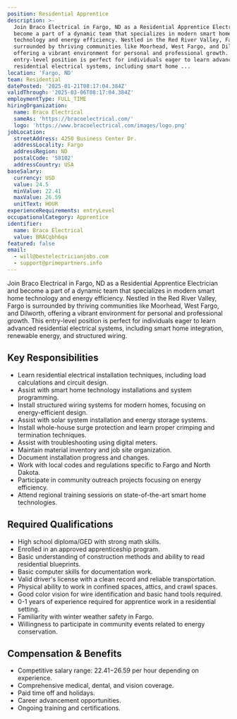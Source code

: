 ```yaml
---
position: Residential Apprentice
description: >-
  Join Braco Electrical in Fargo, ND as a Residential Apprentice Electrician and
  become a part of a dynamic team that specializes in modern smart home
  technology and energy efficiency. Nestled in the Red River Valley, Fargo is
  surrounded by thriving communities like Moorhead, West Fargo, and Dilworth,
  offering a vibrant environment for personal and professional growth. This
  entry-level position is perfect for individuals eager to learn advanced
  residential electrical systems, including smart home ...
location: 'Fargo, ND'
team: Residential
datePosted: '2025-01-21T08:17:04.384Z'
validThrough: '2025-03-06T08:17:04.384Z'
employmentType: FULL_TIME
hiringOrganization:
  name: Braco Electrical
  sameAs: 'https://bracoelectrical.com/'
  logo: 'https://www.bracoelectrical.com/images/logo.png'
jobLocation:
  streetAddress: 4250 Business Center Dr.
  addressLocality: Fargo
  addressRegion: ND
  postalCode: '58102'
  addressCountry: USA
baseSalary:
  currency: USD
  value: 24.5
  minValue: 22.41
  maxValue: 26.59
  unitText: HOUR
experienceRequirements: entryLevel
occupationalCategory: Apprentice
identifier:
  name: Braco Electrical
  value: BRACqbh6qa
featured: false
email:
  - will@bestelectricianjobs.com
  - support@primepartners.info
---
```




Join Braco Electrical in Fargo, ND as a Residential Apprentice Electrician and become a part of a dynamic team that specializes in modern smart home technology and energy efficiency. Nestled in the Red River Valley, Fargo is surrounded by thriving communities like Moorhead, West Fargo, and Dilworth, offering a vibrant environment for personal and professional growth. This entry-level position is perfect for individuals eager to learn advanced residential electrical systems, including smart home integration, renewable energy, and structured wiring.

## Key Responsibilities
- Learn residential electrical installation techniques, including load calculations and circuit design.
- Assist with smart home technology installations and system programming.
- Install structured wiring systems for modern homes, focusing on energy-efficient design.
- Assist with solar system installation and energy storage systems.
- Install whole-house surge protection and learn proper crimping and termination techniques.
- Assist with troubleshooting using digital meters.
- Maintain material inventory and job site organization.
- Document installation progress and changes.
- Work with local codes and regulations specific to Fargo and North Dakota.
- Participate in community outreach projects focusing on energy efficiency.
- Attend regional training sessions on state-of-the-art smart home technologies.

## Required Qualifications
- High school diploma/GED with strong math skills.
- Enrolled in an approved apprenticeship program.
- Basic understanding of construction methods and ability to read residential blueprints.
- Basic computer skills for documentation work.
- Valid driver's license with a clean record and reliable transportation.
- Physical ability to work in confined spaces, attics, and crawl spaces.
- Good color vision for wire identification and basic hand tools required.
- 0-1 years of experience required for apprentice work in a residential setting.
- Familiarity with winter weather safety in Fargo.
- Willingness to participate in community events related to energy conservation.

## Compensation & Benefits
- Competitive salary range: $22.41-$26.59 per hour depending on experience.
- Comprehensive medical, dental, and vision coverage.
- Paid time off and holidays.
- Career advancement opportunities.
- Ongoing training and certifications.
